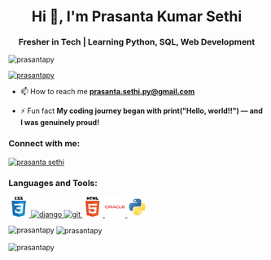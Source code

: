 <h1 align="center">Hi 👋, I'm Prasanta Kumar Sethi</h1>
<h3 align="center">Fresher in Tech | Learning Python, SQL, Web Development</h3>

<p align="left"> <img src="https://komarev.com/ghpvc/?username=prasantapy&label=Profile%20views&color=0e75b6&style=flat" alt="prasantapy" /> </p>

<p align="left"> <a href="https://github.com/ryo-ma/github-profile-trophy"><img src="https://github-profile-trophy.vercel.app/?username=prasantapy" alt="prasantapy" /></a> </p>

- 📫 How to reach me **prasanta.sethi.py@gmail.com**

- ⚡ Fun fact **My coding journey began with print("Hello, world!!") — and I was genuinely proud!**

<h3 align="left">Connect with me:</h3>
<p align="left">
<a href="https://linkedin.com/in/prasanta sethi" target="blank"><img align="center" src="https://raw.githubusercontent.com/rahuldkjain/github-profile-readme-generator/master/src/images/icons/Social/linked-in-alt.svg" alt="prasanta sethi" height="30" width="40" /></a>
</p>

<h3 align="left">Languages and Tools:</h3>
<p align="left"> <a href="https://www.w3schools.com/css/" target="_blank" rel="noreferrer"> <img src="https://raw.githubusercontent.com/devicons/devicon/master/icons/css3/css3-original-wordmark.svg" alt="css3" width="40" height="40"/> </a> <a href="https://www.djangoproject.com/" target="_blank" rel="noreferrer"> <img src="https://cdn.worldvectorlogo.com/logos/django.svg" alt="django" width="40" height="40"/> </a> <a href="https://git-scm.com/" target="_blank" rel="noreferrer"> <img src="https://www.vectorlogo.zone/logos/git-scm/git-scm-icon.svg" alt="git" width="40" height="40"/> </a> <a href="https://www.w3.org/html/" target="_blank" rel="noreferrer"> <img src="https://raw.githubusercontent.com/devicons/devicon/master/icons/html5/html5-original-wordmark.svg" alt="html5" width="40" height="40"/> </a> <a href="https://www.oracle.com/" target="_blank" rel="noreferrer"> <img src="https://raw.githubusercontent.com/devicons/devicon/master/icons/oracle/oracle-original.svg" alt="oracle" width="40" height="40"/> </a> <a href="https://www.python.org" target="_blank" rel="noreferrer"> <img src="https://raw.githubusercontent.com/devicons/devicon/master/icons/python/python-original.svg" alt="python" width="40" height="40"/> </a> </p>

<p><img align="left" src="https://github-readme-stats.vercel.app/api/top-langs?username=prasantapy&show_icons=true&locale=en&layout=compact" alt="prasantapy" /></p>

<p>&nbsp;<img align="center" src="https://github-readme-stats.vercel.app/api?username=prasantapy&show_icons=true&locale=en" alt="prasantapy" /></p>

<p><img align="center" src="https://github-readme-streak-stats.herokuapp.com/?user=prasantapy&" alt="prasantapy" /></p>
